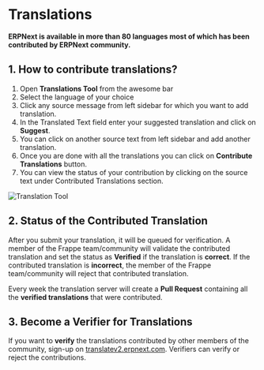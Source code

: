 <!-- base_template: frappe_io/www/frappe/frappe_base.html --><!-- add-breadcrumbs -->
# Translations

**ERPNext is available in more than 80 languages most of which has been contributed by ERPNext community.**

## 1. How to contribute translations?

1. Open **Translations Tool** from the awesome bar
1. Select the language of your choice
1. Click any source message from left sidebar for which you want to add translation.
1. In the Translated Text field enter your suggested translation and click on **Suggest**.
1. You can click on another source text from left sidebar and add another translation.
1. Once you are done with all the translations you can click on **Contribute Translations** button.
1. You can view the status of your contribution by clicking on the source text under Contributed Translations section.

![Translation Tool](/docs/assets/img/translations/translation_tool.gif)

## 2. Status of the Contributed Translation

After you submit your translation, it will be queued for verification. A member of the Frappe team/community will validate the contributed translation and set the status as **Verified** if the translation is **correct**. If the contributed translation is **incorrect**, the member of the Frappe team/community will reject that contributed translation.

Every week the translation server will create a **Pull Request** containing all the **verified translations** that were contributed.

## 3. Become a Verifier for Translations

If you want to **verify** the translations contributed by other members of the community, sign-up on [translatev2.erpnext.com](https://translatev2.erpnext.com). Verifiers can verify or reject the contributions.